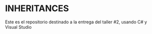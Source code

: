 # INHERITANCES
Este es el repositorio destinado a la entrega del taller #2, usando C# y Visual Studio
